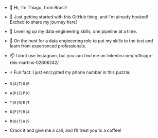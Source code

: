- 👋 Hi, I’m Thiago, from Brasil!
- 👀 Just getting started with this GitHub thing, and I'm already hooked! Excited to share my journey here!
- 🌱 Leveling up my data engineering skills, one pipeline at a time.
- 💞️ On the hunt for a data engineering role to put my skills to the test and learn from experienced professionals.
- 📫 I dont use Instagram, but you can find me on linkedin.com/in/thiago-reis-martins-02606242/

- ⚡ Fun fact: I just encrypted my phone number in this puzzle:
-     S|A|T|O|R
-     A|R|E|P|O
-     T|E|N|E|T
-     O|P|E|R|A
-     R|O|T|A|S
- Crack it and give me a call, and I’ll treat you to a coffee!
  
<!---
tigureis/tigureis is a ✨ special ✨ repository because its `README.md` (this file) appears on your GitHub profile.
You can click the Preview link to take a look at your changes.
--->
